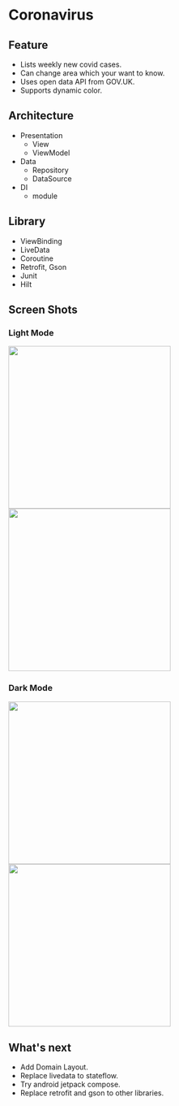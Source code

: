 # Coronavirus

## Feature
- Lists weekly new covid cases.
- Can change area which your want to know.
- Uses open data API from GOV.UK.
- Supports dynamic color.

## Architecture
- Presentation
  - View
  - ViewModel
- Data
  - Repository
  - DataSource
- DI
  - module

## Library
  - ViewBinding
  - LiveData
  - Coroutine
  - Retrofit, Gson
  - Junit
  - Hilt

## Screen Shots

### Light Mode
<img src="https://user-images.githubusercontent.com/12123123/175833750-3e0d4886-18c1-4208-9359-05a7d7015a14.png" width="320"/>    <img src="https://user-images.githubusercontent.com/12123123/175833752-93394285-4dac-46ed-b3f8-f7ebc352d186.png" width="320"/>

### Dark Mode
<img src="https://user-images.githubusercontent.com/12123123/175833776-8902fed6-de5f-4d8f-8028-8c42cf3a3790.png" width="320"/>    <img src="https://user-images.githubusercontent.com/12123123/175833779-053514bc-bb9c-442b-ada4-7bb8dade4392.png" width="320"/>

## What's next
- Add Domain Layout.
- Replace livedata to stateflow.
- Try android jetpack compose.
- Replace retrofit and gson to other libraries.
